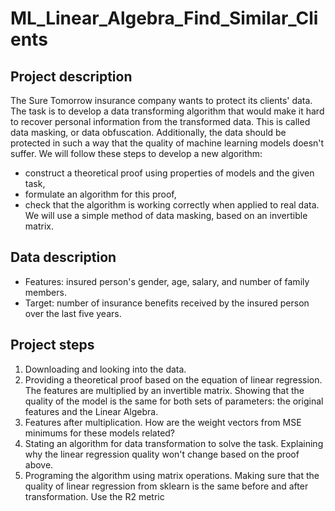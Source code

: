 # ML_Linear_Algebra_Find_Similar_Clients

## Project description
The Sure Tomorrow insurance company wants to protect its clients' data. The
task is to develop a data transforming algorithm that would make it hard to
recover personal information from the transformed data. This is called data
masking, or data obfuscation. Additionally, the data should be protected in such a way that the
quality of machine learning models doesn't suffer. We will follow these steps to develop a new algorithm:
- construct a theoretical proof using properties of models and the given task,
- formulate an algorithm for this proof,
- check that the algorithm is working correctly when applied to real data.
We will use a simple method of data masking, based on an invertible matrix.

## Data description
- Features: insured person's gender, age, salary, and number of family
members.
- Target: number of insurance benefits received by the insured person over the
last five years.

## Project steps

1. Downloading and looking into the data.
2. Providing a theoretical proof based on the equation of linear regression. The
features are multiplied by an invertible matrix. Showing that the quality of the
model is the same for both sets of parameters: the original features and the
Linear Algebra. 
3. Features after multiplication. How are the weight vectors from MSE minimums
for these models related?
4. Stating an algorithm for data transformation to solve the task. Explaining why the
linear regression quality won't change based on the proof above.
5. Programing the algorithm using matrix operations. Making sure that the quality of
linear regression from sklearn is the same before and after transformation. Use
the R2 metric

